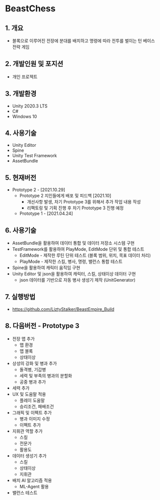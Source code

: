 # BeastChess
## 1. 개요
* 블록으로 이루어진 전장에 분대를 배치하고 명령에 따라 전투를 벌이는 턴 베이스 전략 게임
## 2. 개발인원 및 포지션
+ 개인 프로젝트
## 3. 개발환경
+ Unity 2020.3 LTS
+ C#
+ Windows 10
## 4. 사용기술
+ Unity Editor
+ Spine
+ Unity Test Framework
+ AssetBundle
## 5. 현재버전
* Prototype 2 - [2021.10.29]
  + Prototype 2 지인들에게 배포 및 피드백 [2021.10]
	  - 개선사항 발생, 차기 Prototype 3를 위해서 추가 작업 내용 작성
	  - 리팩토링 및 기획 진행 후 차기 Prototype 3 진행 예정 
  + Prototype 1 - [2021.04.24]
## 6. 사용기술
+ AssetBundle을 활용하여 데이터 통합 및 데이터 저장소 시스템 구현
+ TestFramework를 활용하여 PlayMode, EditMode 단위 및 통합 테스트
	- EditMode - 제작한 루틴 단위 테스트 (블록 범위, 위치, 목표 데이터 처리)
	- PlayMode - 제작한 스킬, 병사, 명령, 밸런스 통합 테스트
+ Spine을 활용하여 캐릭터 움직임 구현
+ Unity Editor 및 json을 활용하여 캐릭터, 스킬, 상태이상 데이터 구현
	- json 데이터를 기반으로 자동 병사 생성기 제작 (UnitGenerator)
## 7. 실행방법
+ https://github.com/LiztyStalker/BeastEmpire_Build
## 8. 다음버전 - Prototype 3
* 전장 맵 추가
  + 맵 환경
  + 맵 블록
  + 상태이상
* 상성의 강화 및 병과 추가
  + 돌격병, 기갑병
  + 세력 및 부족의 병과의 분할화
  + 공중 병과 추가
* 세력 추가
* UX 및 도움말 적용
  + 플레이 도움말
  + 승리조건, 패배조건
* 그래픽 및 이펙트 추가
  + 병과 이미지 수정
  + 이펙트 추가
* 지휘관 역할 추가
  + 스킬
  + 전문가
  + 활용도
* 데이터 생성기 추가
  + 스킬
  + 상태이상
  + 지휘관
* 배치 AI 알고리즘 적용
  + ML-Agent 활용
* 밸런스 테스트


